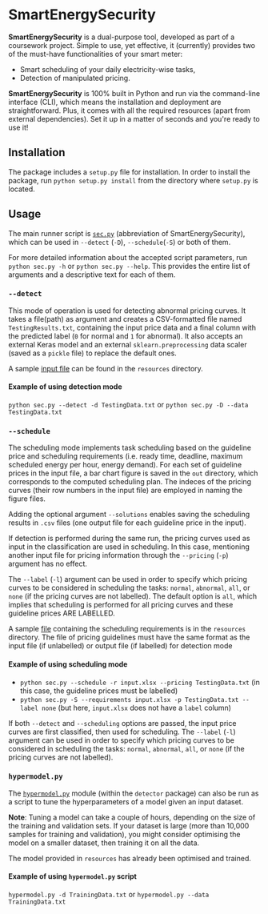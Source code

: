 # SmartEnergySecurity
**SmartEnergySecurity** is a dual-purpose tool, developed as part of a coursework project. Simple to use, yet effective, it (currently) provides two of the must-have functionalities of your smart meter:
* Smart scheduling of your daily electricity-wise tasks,
* Detection of manipulated pricing.

**SmartEnergySecurity** is 100% built in Python and run via the command-line interface (CLI), which means the installation and deployment are straightforward. Plus, it comes with all the required resources (apart from external dependencies). Set it up in a matter of seconds and you're ready to use it!

## Installation
The package includes a `setup.py` file for installation. In order to install the package, run `python setup.py install` from the directory where `setup.py` is located.

## Usage
The main runner script is [`sec.py`](smart-energy-security/sec.py) (abbreviation of SmartEnergySecurity), which can be used in `--detect` (`-D`), `--schedule`(`-S`) or both of them.

For more detailed information about the accepted script parameters, run `python sec.py -h` or `python sec.py --help`. This provides the entire list of arguments and a descriptive text for each of them.

### `--detect`
This mode of operation is used for detecting abnormal pricing curves. It takes a file(path) as argument and creates a CSV-formatted file named `TestingResults.txt`, containing the input price data and a final column with the predicted label (`0` for normal and `1` for abnormal). It also accepts an external Keras model and an external `sklearn.preprocessing` data scaler (saved as a `pickle` file) to replace the default ones.

A sample [input file](resources/TestingData.txt) can be found in the `resources` directory.

#### Example of using detection mode
`python sec.py --detect -d TestingData.txt` or `python sec.py -D --data TestingData.txt`

### `--schedule`
The scheduling mode implements task scheduling based on the guideline price and scheduling requirements (i.e. ready time, deadline, maximum scheduled energy per hour, energy demand). For each set of guideline prices in the input file, a bar chart figure is saved in the `out` directory, which corresponds to the computed scheduling plan. The indeces of the pricing curves (their row numbers in the input file) are employed in naming the figure files.

Adding the optional argument `--solutions` enables saving the scheduling results in `.csv` files (one output file for each guideline price in the input).

If detection is performed during the same run, the pricing curves used as input in the classification are used in scheduling. In this case, mentioning another input file for pricing information through the `--pricing` (`-p`) argument has no effect.

The `--label` (`-l`) argument can be used in order to specify which pricing curves to be considered in scheduling the tasks: `normal`, `abnormal`, `all`, or `none` (if the pricing curves are not labelled). The default option is `all`, which implies that scheduling is performed for all pricing curves and these guideline prices ARE LABELLED.

A sample [file](resources/COMP3217CW2Input.xlsx) containing the scheduling requirements is in the `resources` directory. The file of pricing guidelines must have the same format as the input file (if unlabelled) or output file (if labelled) for detection mode 

#### Example of using scheduling mode
* `python sec.py --schedule -r input.xlsx --pricing TestingData.txt` (in this case, the guideline prices must be labelled)
* `python sec.py -S --requirements input.xlsx -p TestingData.txt --label none` (but here, `input.xlsx` does not have a `label` column)

If both `--detect` and `--scheduling` options are passed, the input price curves are first classified, then used for scheduling. The `--label` (`-l`) argument can be used in order to specify which pricing curves to be considered in scheduling the tasks: `normal`, `abnormal`, `all`, or `none` (if the pricing curves are not labelled).

### `hypermodel.py`
The [`hypermodel.py`](smart-energy-security/detector/hypermodel.py) module (within the `detector` package) can also be run as a script to tune the hyperparameters of a model given an input dataset.

**Note**: Tuning a model can take a couple of hours, depending on the size of the training and validation sets. If your dataset is large (more than 10,000 samples for training and validation), you might consider optimising the model on a smaller dataset, then training it on all the data.

The model provided in `resources` has already been optimised and trained.

#### Example of using `hypermodel.py` script
`hypermodel.py -d TrainingData.txt` or `hypermodel.py --data TrainingData.txt`
